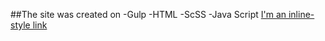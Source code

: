 ##The site was created on
-Gulp
-HTML
-ScSS
-Java Script
[I'm an inline-style link](https://irakov7.github.io/Website_electronics_store/#!)


